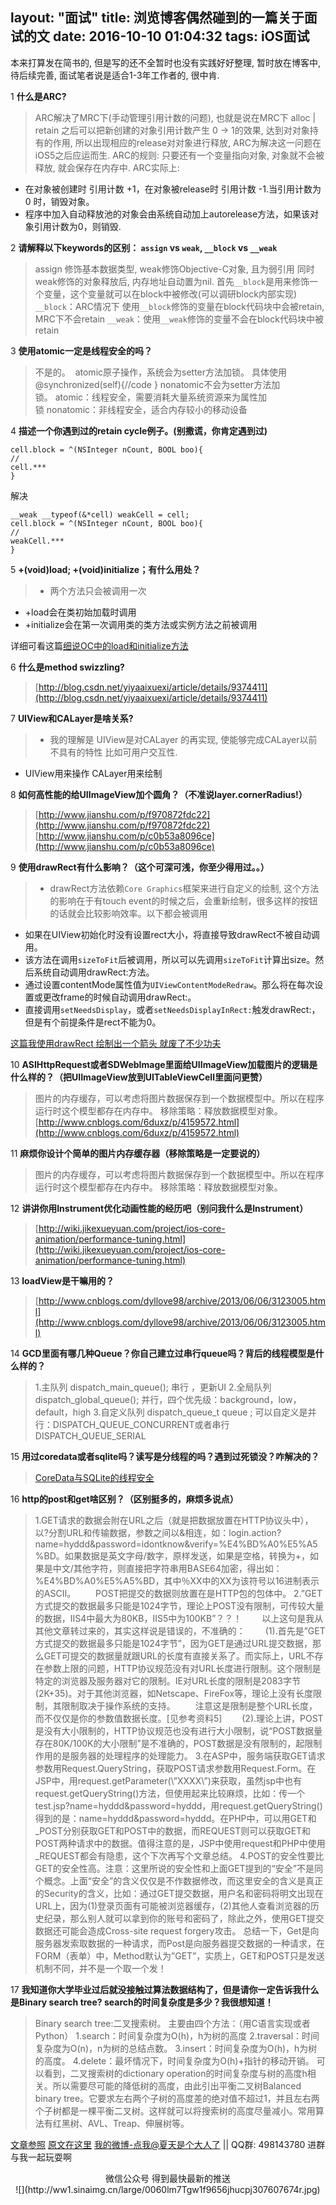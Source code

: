 layout: "面试"
title: 浏览博客偶然碰到的一篇关于面试的文
date: 2016-10-10 01:04:32
tags: iOS面试
---
本来打算发在简书的, 但是写的还不全暂时也没有实践好好整理, 暂时放在博客中, 待后续完善, 面试笔者说是适合1-3年工作者的, 很中肯.

1 **什么是ARC?**
> ARC解决了MRC下(手动管理引用计数的问题), 也就是说在MRC下 alloc | retain 之后可以把新创建的对象引用计数产生 0 -> 1的效果, 达到对对象持有的作用, 所以出现相应的release对对象进行释放, ARC为解决这一问题在iOS5之后应运而生.
ARC的规则: 只要还有一个变量指向对象, 对象就不会被释放, 就会保存在内存中.
ARC实际上:
- 在对象被创建时 引用计数 +1，在对象被release时 引用计数 -1.当引用计数为0 时，销毁对象。
- 程序中加入自动释放池的对象会由系统自动加上autorelease方法，如果该对象引用计数为0，则销毁.

<!-- more -->
2 **请解释以下keywords的区别： `assign` vs `weak`, `__block` vs `__weak`**
> assign 修饰基本数据类型, weak修饰Objective-C对象, 且为弱引用 同时weak修饰的对象释放后, 内存地址自动置为nil.
首先`__block`是用来修饰一个变量，这个变量就可以在block中被修改(可以调研block内部实现)
`__block`：ARC情况下 使用`__block`修饰的变量在block代码块中会被retain, MRC下不会retain 
`__weak`：使用`__weak`修饰的变量不会在block代码块中被retain 

3 **使用atomic一定是线程安全的吗？**
>不是的。
 atomic原子操作，系统会为setter方法加锁。 具体使用 @synchronized(self){//code } nonatomic不会为setter方法加锁。 atomic：线程安全，需要消耗大量系统资源来为属性加锁 nonatomic：非线程安全，适合内存较小的移动设备

4 **描述一个你遇到过的retain cycle例子。(别撒谎，你肯定遇到过)**
```
cell.block = ^(NSInteger nCount, BOOL boo){
// 
cell.***
}
```
解决
```
__weak __typeof(&*cell) weakCell = cell;
cell.block = ^(NSInteger nCount, BOOL boo){
// 
weakCell.***
}
```
5 **+(void)load; +(void)initialize；有什么用处？**
> - 两个方法只会被调用一次
- +load会在类初始加载时调用
- +initialize会在第一次调用类的类方法或实例方法之前被调用

详细可看这篇[细说OC中的load和initialize方法](http://www.jianshu.com/p/d25f691f0b07)

6 **什么是method swizzling?**

> [http://blog.csdn.net/yiyaaixuexi/article/details/9374411](http://blog.csdn.net/yiyaaixuexi/article/details/9374411)

7 **UIView和CALayer是啥关系?**
> - 我的理解是 UIView是对CALayer 的再实现, 使能够完成CALayer以前不具有的特性 比如可用户交互性.
- UIView用来操作 CALayer用来绘制

8 **如何高性能的给UIImageView加个圆角？（不准说layer.cornerRadius!）**

>[http://www.jianshu.com/p/f970872fdc22](http://www.jianshu.com/p/f970872fdc22)
[http://www.jianshu.com/p/c0b53a8096ce](http://www.jianshu.com/p/c0b53a8096ce)

9 **使用drawRect有什么影响？（这个可深可浅，你至少得用过。。）**
> - drawRect方法依赖`Core Graphics`框架来进行自定义的绘制, 这个方法的影响在于有touch event的时候之后，会重新绘制，很多这样的按钮的话就会比较影响效率。以下都会被调用
- 如果在UIView初始化时没有设置rect大小，将直接导致drawRect不被自动调用。
- 该方法在调用`sizeToFit`后被调用，所以可以先调用`sizeToFit`计算出size。然后系统自动调用drawRect:方法。
- 通过设置contentMode属性值为`UIViewContentModeRedraw`。那么将在每次设置或更改frame的时候自动调用drawRect:。
- 直接调用`setNeedsDisplay`，或者`setNeedsDisplayInRect:`触发drawRect:，但是有个前提条件是rect不能为0。


[这篇我使用drawRect 绘制出一个箭头 就废了不少功夫](http://www.jianshu.com/p/260ca284fda0)

10 **ASIHttpRequest或者SDWebImage里面给UIImageView加载图片的逻辑是什么样的？（把UIImageView放到UITableViewCell里面问更赞）**
> 图片的内存缓存，可以考虑将图片数据保存到一个数据模型中。所以在程序运行时这个模型都存在内存中。 移除策略：释放数据模型对象。 
[http://www.cnblogs.com/6duxz/p/4159572.html](http://www.cnblogs.com/6duxz/p/4159572.html)

11 **麻烦你设计个简单的图片内存缓存器（移除策略是一定要说的）**
> 图片的内存缓存，可以考虑将图片数据保存到一个数据模型中。所以在程序运行时这个模型都存在内存中。 移除策略：释放数据模型对象。

12 **讲讲你用Instrument优化动画性能的经历吧（别问我什么是Instrument）**

> [http://wiki.jikexueyuan.com/project/ios-core-animation/performance-tuning.html](http://wiki.jikexueyuan.com/project/ios-core-animation/performance-tuning.html)

13 **loadView是干嘛用的？**

>[http://www.cnblogs.com/dyllove98/archive/2013/06/06/3123005.html](http://www.cnblogs.com/dyllove98/archive/2013/06/06/3123005.html)

14 **GCD里面有哪几种Queue？你自己建立过串行queue吗？背后的线程模型是什么样的？**
> 1.主队列 dispatch_main_queue(); 串行 ，更新UI 2.全局队列 dispatch_global_queue(); 并行，四个优先级：background，low，default，high 3.自定义队列 dispatch_queue_t queue ; 可以自定义是并行：DISPATCH_QUEUE_CONCURRENT或者串行DISPATCH_QUEUE_SERIAL

15 **用过coredata或者sqlite吗？读写是分线程的吗？遇到过死锁没？咋解决的？**
> [CoreData与SQLite的线程安全](http://www.jianshu.com/p/95db3fc4deb3)

16 **http的post和get啥区别？（区别挺多的，麻烦多说点）**
> 1.GET请求的数据会附在URL之后（就是把数据放置在HTTP协议头中），以?分割URL和传输数据，参数之间以&相连，如：login.action?name=hyddd&password=idontknow&verify=%E4%BD%A0%E5%A5%BD。如果数据是英文字母/数字，原样发送，如果是空格，转换为+，如果是中文/其他字符，则直接把字符串用BASE64加密，得出如：%E4%BD%A0%E5%A5%BD，其中％XX中的XX为该符号以16进制表示的ASCII。 
　　POST把提交的数据则放置在是HTTP包的包体中。
2.”GET方式提交的数据最多只能是1024字节，理论上POST没有限制，可传较大量的数据，IIS4中最大为80KB，IIS5中为100KB”？？！
　　以上这句是我从其他文章转过来的，其实这样说是错误的，不准确的：
　　(1).首先是”GET方式提交的数据最多只能是1024字节”，因为GET是通过URL提交数据，那么GET可提交的数据量就跟URL的长度有直接关系了。而实际上，URL不存在参数上限的问题，HTTP协议规范没有对URL长度进行限制。这个限制是特定的浏览器及服务器对它的限制。IE对URL长度的限制是2083字节(2K+35)。对于其他浏览器，如Netscape、FireFox等，理论上没有长度限制，其限制取决于操作系统的支持。
　　注意这是限制是整个URL长度，而不仅仅是你的参数值数据长度。[见参考资料5]
　　(2).理论上讲，POST是没有大小限制的，HTTP协议规范也没有进行大小限制，说“POST数据量存在80K/100K的大小限制”是不准确的，POST数据是没有限制的，起限制作用的是服务器的处理程序的处理能力。
3.在ASP中，服务端获取GET请求参数用Request.QueryString，获取POST请求参数用Request.Form。在JSP中，用request.getParameter(\”XXXX\”)来获取，虽然jsp中也有request.getQueryString()方法，但使用起来比较麻烦，比如：传一个test.jsp?name=hyddd&password=hyddd，用request.getQueryString()得到的是：name=hyddd&password=hyddd。在PHP中，可以用GET和_POST分别获取GET和POST中的数据，而REQUEST则可以获取GET和POST两种请求中的数据。值得注意的是，JSP中使用request和PHP中使用_REQUEST都会有隐患，这个下次再写个文章总结。
4.POST的安全性要比GET的安全性高。注意：这里所说的安全性和上面GET提到的“安全”不是同个概念。上面“安全”的含义仅仅是不作数据修改，而这里安全的含义是真正的Security的含义，比如：通过GET提交数据，用户名和密码将明文出现在URL上，因为(1)登录页面有可能被浏览器缓存，(2)其他人查看浏览器的历史纪录，那么别人就可以拿到你的账号和密码了，除此之外，使用GET提交数据还可能会造成Cross-site request forgery攻击。
总结一下，Get是向服务器发索取数据的一种请求，而Post是向服务器提交数据的一种请求，在FORM（表单）中，Method默认为”GET”，实质上，GET和POST只是发送机制不同，并不是一个取一个发！

17 **我知道你大学毕业过后就没接触过算法数据结构了，但是请你一定告诉我什么是Binary search tree? search的时间复杂度是多少？我很想知道！**
>Binary search tree:二叉搜索树。 
主要由四个方法：（用C语言实现或者Python） 
1.search：时间复杂度为O(h)，h为树的高度
2.traversal：时间复杂度为O(n)，n为树的总结点数。
3.insert：时间复杂度为O(h)，h为树的高度。
4.delete：最坏情况下，时间复杂度为O(h)+指针的移动开销。
可以看到，二叉搜索树的dictionary operation的时间复杂度与树的高度h相关。所以需要尽可能的降低树的高度，由此引出平衡二叉树Balanced binary tree。它要求左右两个子树的高度差的绝对值不超过1，并且左右两个子树都是一棵平衡二叉树。这样就可以将搜索树的高度尽量减小。常用算法有红黑树、AVL、Treap、伸展树等。

[文章参照](http://blog.csdn.net/hanangellove/article/details/45033453)
[原文在这里](http://mrpeak.cn/ios/2016/01/07/push)
[我的微博-点我@夏天是个大人了](http://weibo.com/345100543) || QQ群: 498143780 进群与我一起玩耍啊


<div align=center>
微信公众号 得到最快最新的推送
</div>

<div align=center>
![](http://ww1.sinaimg.cn/large/0060lm7Tgw1f9656jhucpj307607674r.jpg)
</div>
